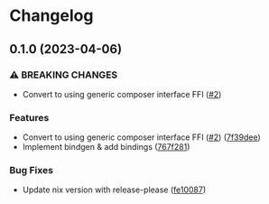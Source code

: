 # Changelog

## 0.1.0 (2023-04-06)


### ⚠ BREAKING CHANGES

* Convert to using generic composer interface FFI ([#2](https://github.com/phated/barretenberg-sys/issues/2))

### Features

* Convert to using generic composer interface FFI ([#2](https://github.com/phated/barretenberg-sys/issues/2)) ([7f39dee](https://github.com/phated/barretenberg-sys/commit/7f39dee9f92addca6b3153fe09fe2b524296a127))
* Implement bindgen & add bindings ([767f281](https://github.com/phated/barretenberg-sys/commit/767f28171381f165dd93cb0c00aaf79b0396ddfb))


### Bug Fixes

* Update nix version with release-please ([fe10087](https://github.com/phated/barretenberg-sys/commit/fe10087e948fd5e1c3dfb15df126c453724d053e))
